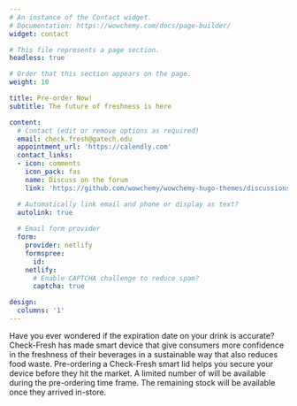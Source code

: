```yaml
---
# An instance of the Contact widget.
# Documentation: https://wowchemy.com/docs/page-builder/
widget: contact

# This file represents a page section.
headless: true

# Order that this section appears on the page.
weight: 10

title: Pre-order Now!
subtitle: The future of freshness is here

content:
  # Contact (edit or remove options as required)
  email: check.fresh@gatech.edu
  appointment_url: 'https://calendly.com'
  contact_links:
  - icon: comments
    icon_pack: fas
    name: Discuss on the forum
    link: 'https://github.com/wowchemy/wowchemy-hugo-themes/discussions'

  # Automatically link email and phone or display as text?
  autolink: true
  
  # Email form provider
  form:
    provider: netlify
    formspree:
      id:
    netlify:
      # Enable CAPTCHA challenge to reduce spam?
      captcha: true

design:
  columns: '1'
---
```


Have you ever wondered if the expiration date on your drink is accurate? Check-Fresh has made smart device that give consumers more confidence in the freshness of their beverages in a sustainable way that also reduces food waste.
Pre-ordering a Check-Fresh smart lid helps you secure your device before they hit the market. A limited number of will be available during the pre-ordering time frame. The remaining stock will be available once they arrived in-store.
